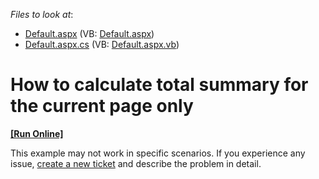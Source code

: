 <!-- default file list -->
*Files to look at*:

* [Default.aspx](./CS/WebApplication1/Default.aspx) (VB: [Default.aspx](./VB/WebApplication1/Default.aspx))
* [Default.aspx.cs](./CS/WebApplication1/Default.aspx.cs) (VB: [Default.aspx.vb](./VB/WebApplication1/Default.aspx.vb))
<!-- default file list end -->
# How to calculate total summary for the current page only
<!-- run online -->
**[[Run Online]](https://codecentral.devexpress.com/e1445/)**
<!-- run online end -->


<p>This example may not work in specific scenarios. If you experience any issue, <a href="https://www.devexpress.com/Support/Center/Question/Create">create a new ticket</a> and describe the problem in detail.</p>

<br/>



